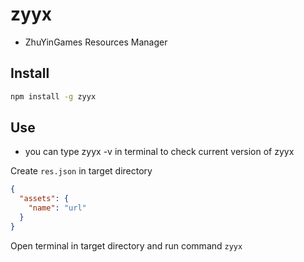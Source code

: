 # zyyx

- ZhuYinGames Resources Manager

## Install

```bash
npm install -g zyyx
```

## Use

- you can type zyyx -v in terminal to check current version of zyyx

Create `res.json` in target directory

```json
{
  "assets": {
    "name": "url"
  }
}
```

Open terminal in target directory and run command `zyyx`
